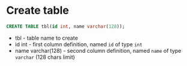 # Create table

```sql
CREATE TABLE tbl(id int, name varchar(128));
```

- tbl - table name to create
- id int - first column definition, named ```id``` of type ```int```
- name varchar(128) - second column definition, named ```name``` of type ```varchar``` (128 chars limit)
